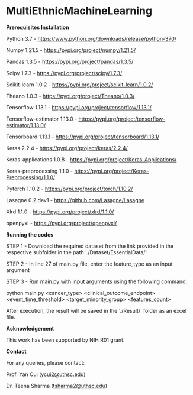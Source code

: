 # MultiEthnicMachineLearning


**Prerequisites Installation**

Python 3.7 - https://www.python.org/downloads/release/python-370/

Numpy 1.21.5 - https://pypi.org/project/numpy/1.21.5/

Pandas 1.3.5 - https://pypi.org/project/pandas/1.3.5/

Scipy 1.7.3 - https://pypi.org/project/scipy/1.7.3/

Scikit-learn 1.0.2 - https://pypi.org/project/scikit-learn/1.0.2/

Theano 1.0.3 - https://pypi.org/project/Theano/1.0.3/

Tensorflow 1.13.1 - https://pypi.org/project/tensorflow/1.13.1/

Tensorflow-estimator 1.13.0 - https://pypi.org/project/tensorflow-estimator/1.13.0/

Tensorboard 1.13.1 - https://pypi.org/project/tensorboard/1.13.1/

Keras 2.2.4 - https://pypi.org/project/keras/2.2.4/

Keras-applications 1.0.8 - https://pypi.org/project/Keras-Applications/

Keras-preprocessing 1.1.0 - https://pypi.org/project/Keras-Preprocessing/1.1.0/

Pytorch 1.10.2 - https://pypi.org/project/torch/1.10.2/

Lasagne 0.2.dev1 - https://github.com/Lasagne/Lasagne

Xlrd 1.1.0 - https://pypi.org/project/xlrd/1.1.0/

openpyxl - https://pypi.org/project/openpyxl/


**Running the codes**

STEP 1 - Download the required dataset from the link provided in the respective subfolder in the path './Dataset/EssentialData/'

STEP 2 - In line 27 of main.py file, enter the feature_type as an input argument

STEP 3 - Run main.py with input arguments using the following command:

python main.py <cancer_type> <clinical_outcome_endpoint> <event_time_threshold> <target_minority_group> <features_count>

After execution, the result will be saved in the './Result/' folder as an excel file.


**Acknowledgement**

This work has been supported by NIH R01 grant.


**Contact**

For any queries, please contact:

Prof. Yan Cui (ycui2@uthsc.edu)

Dr. Teena Sharma (tsharma2@uthsc.edu)
